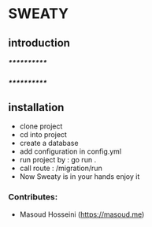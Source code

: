 # SWEATY

## introduction

##### **********
##### **********

## installation

- clone project
- cd into project
- create a database 
- add configuration in config.yml
- run project by : go run . 
- call route : /migration/run
- Now Sweaty is in your hands enjoy it

### Contributes:

- Masoud Hosseini (https://masoud.me)
